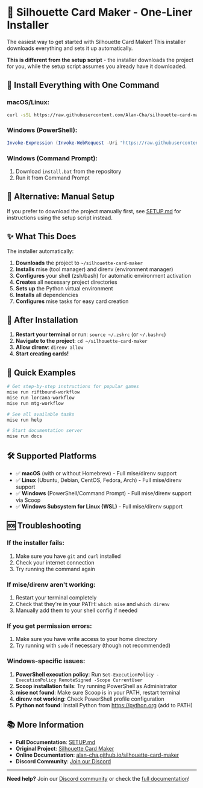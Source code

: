 # 🎴 Silhouette Card Maker - One-Liner Installer

The easiest way to get started with Silhouette Card Maker! This installer downloads everything and sets it up automatically.

**This is different from the setup script** - the installer downloads the project for you, while the setup script assumes you already have it downloaded.

## 🚀 Install Everything with One Command

### **macOS/Linux:**
```bash
curl -sSL https://raw.githubusercontent.com/Alan-Cha/silhouette-card-maker/main/install.sh | bash
```

### **Windows (PowerShell):**
```powershell
Invoke-Expression (Invoke-WebRequest -Uri "https://raw.githubusercontent.com/Alan-Cha/silhouette-card-maker/main/install.ps1").Content
```

### **Windows (Command Prompt):**
1. Download `install.bat` from the repository
2. Run it from Command Prompt

## 🔄 Alternative: Manual Setup

If you prefer to download the project manually first, see [SETUP.md](SETUP.md) for instructions using the setup script instead.

## ✨ What This Does

The installer automatically:

1. **Downloads** the project to `~/silhouette-card-maker`
2. **Installs** mise (tool manager) and direnv (environment manager)
3. **Configures** your shell (zsh/bash) for automatic environment activation
4. **Creates** all necessary project directories
5. **Sets up** the Python virtual environment
6. **Installs** all dependencies
7. **Configures** mise tasks for easy card creation

## 🎯 After Installation

1. **Restart your terminal** or run: `source ~/.zshrc` (or `~/.bashrc`)
2. **Navigate to the project**: `cd ~/silhouette-card-maker`
3. **Allow direnv**: `direnv allow`
4. **Start creating cards!**

## 🚀 Quick Examples

```bash
# Get step-by-step instructions for popular games
mise run riftbound-workflow
mise run lorcana-workflow
mise run mtg-workflow

# See all available tasks
mise run help

# Start documentation server
mise run docs
```

## 🛠️ Supported Platforms

- ✅ **macOS** (with or without Homebrew) - Full mise/direnv support
- ✅ **Linux** (Ubuntu, Debian, CentOS, Fedora, Arch) - Full mise/direnv support
- ✅ **Windows** (PowerShell/Command Prompt) - Full mise/direnv support via Scoop
- ✅ **Windows Subsystem for Linux (WSL)** - Full mise/direnv support

## 🆘 Troubleshooting

### If the installer fails:
1. Make sure you have `git` and `curl` installed
2. Check your internet connection
3. Try running the command again

### If mise/direnv aren't working:
1. Restart your terminal completely
2. Check that they're in your PATH: `which mise` and `which direnv`
3. Manually add them to your shell config if needed

### If you get permission errors:
1. Make sure you have write access to your home directory
2. Try running with `sudo` if necessary (though not recommended)

### Windows-specific issues:
1. **PowerShell execution policy**: Run `Set-ExecutionPolicy -ExecutionPolicy RemoteSigned -Scope CurrentUser`
2. **Scoop installation fails**: Try running PowerShell as Administrator
3. **mise not found**: Make sure Scoop is in your PATH, restart terminal
4. **direnv not working**: Check PowerShell profile configuration
5. **Python not found**: Install Python from https://python.org (add to PATH)

## 📚 More Information

- **Full Documentation**: [SETUP.md](SETUP.md)
- **Original Project**: [Silhouette Card Maker](https://github.com/Alan-Cha/silhouette-card-maker)
- **Online Documentation**: [alan-cha.github.io/silhouette-card-maker](https://alan-cha.github.io/silhouette-card-maker/)
- **Discord Community**: [Join our Discord](https://discord.gg/jhsKmAgbXc)

---

**Need help?** Join our [Discord community](https://discord.gg/jhsKmAgbXc) or check the [full documentation](https://alan-cha.github.io/silhouette-card-maker/)!